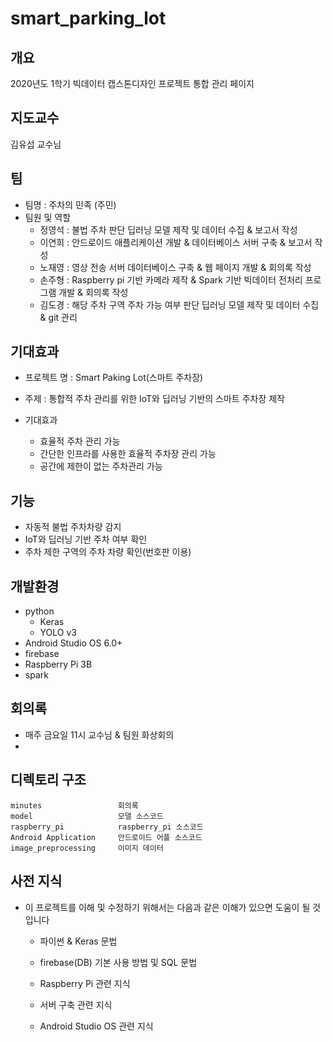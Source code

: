 # smart_parking_lot



## 개요

2020년도 1학기 빅데이터 캡스톤디자인 프로젝트 통합 관리 페이지

## 지도교수 

김유섭 교수님 

## 팀

- 팀명 : 주차의 민족 (주민)
- 팀원 및 역할
  - 정영석 : 불법 주차 판단 딥러닝 모델 제작 및 데이터 수집 & 보고서 작성 
  - 이연희 : 안드로이드 애플리케이션 개발 & 데이터베이스 서버 구축 & 보고서 작성 
  - 노재영 : 영상 전송 서버 데이터베이스 구축 & 웹 페이지 개발 & 회의록 작성 
  - 손주형 : Raspberry pi 기반 카메라 제작 & Spark 기반 빅데이터 전처리 프로그램 개발 & 회의록 작성 
  - 김도경 : 해당 주차 구역 주차 가능 여부 판단 딥러닝 모델 제작 및 데이터 수집 & git 관리

## 기대효과

- 프로젝트 명 : Smart Paking Lot(스마트 주차장)
- 주제 : 통합적 주차 관리를 위한 IoT와 딥러닝 기반의 스마트 주차장 제작

- 기대효과
  - 효율적 주차 관리 가능
  - 간단한 인프라를 사용한 효율적 주차장 관리 가능
  - 공간에 제한이 없는 주차관리 가능

## 기능

- 자동적 불법 주차차량 감지
- IoT와 딥러닝 기반 주차 여부 확인
- 주차 제한 구역의 주차 차량 확인(번호판 이용)

## 개발환경 

- python
  - Keras
  - YOLO v3
- Android Studio OS 6.0+
- firebase
- Raspberry Pi 3B
- spark

## 회의록

- 매주 금요일 11시 교수님 & 팀원 화상회의 
- 

## 디렉토리 구조

```
minutes					회의록 
model					모델 소스코드 
raspberry_pi		 	raspberry_pi 소스코드 
Android Application		안드로이드 어플 소스코드
image_preprocessing		이미지 데이터 
```

## 사전 지식

- 이 프로젝트를 이해 및 수정하기 위해서는 다음과 같은 이해가 있으면 도움이 될 것입니다

  - 파이썬 & Keras 문법

  - firebase(DB) 기본 사용 방법 및  SQL 문법

  - Raspberry Pi 관련 지식

  - 서버 구축 관련 지식

  - Android Studio OS 관련 지식

    

    

    
